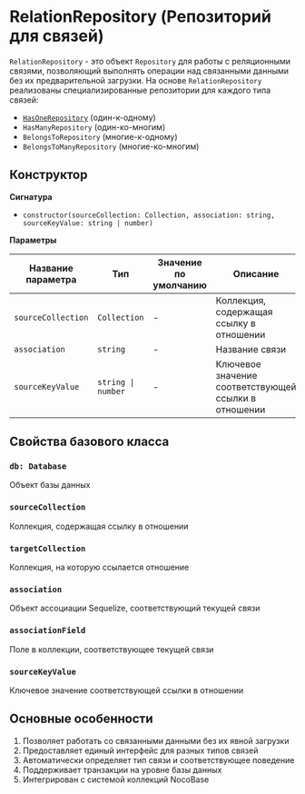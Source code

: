 # RelationRepository (Репозиторий для связей)

`RelationRepository` - это объект `Repository` для работы с реляционными связями, позволяющий выполнять операции над связанными данными без их предварительной загрузки. На основе `RelationRepository` реализованы специализированные репозитории для каждого типа связей:

- [`HasOneRepository`](#has-one-repository) (один-к-одному)
- `HasManyRepository` (один-ко-многим)
- `BelongsToRepository` (многие-к-одному)
- `BelongsToManyRepository` (многие-ко-многим)

## Конструктор

**Сигнатура**

- `constructor(sourceCollection: Collection, association: string, sourceKeyValue: string | number)`

**Параметры**

| Название параметра | Тип               | Значение по умолчанию | Описание                                                  |
|--------------------|-------------------|-----------------------|-----------------------------------------------------------|
| `sourceCollection` | `Collection`      | -                     | Коллекция, содержащая ссылку в отношении                  |
| `association`      | `string`          | -                     | Название связи                                            |
| `sourceKeyValue`   | `string \| number`| -                     | Ключевое значение соответствующей ссылки в отношении      |

## Свойства базового класса

### `db: Database`

Объект базы данных

### `sourceCollection`

Коллекция, содержащая ссылку в отношении

### `targetCollection`

Коллекция, на которую ссылается отношение

### `association`

Объект ассоциации Sequelize, соответствующий текущей связи

### `associationField`

Поле в коллекции, соответствующее текущей связи

### `sourceKeyValue`

Ключевое значение соответствующей ссылки в отношении

## Основные особенности

1. Позволяет работать со связанными данными без их явной загрузки
2. Предоставляет единый интерфейс для разных типов связей
3. Автоматически определяет тип связи и соответствующее поведение
4. Поддерживает транзакции на уровне базы данных
5. Интегрирован с системой коллекций NocoBase
